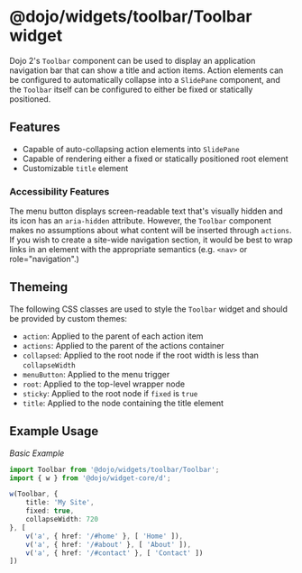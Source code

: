 # @dojo/widgets/toolbar/Toolbar widget

Dojo 2's `Toolbar` component can be used to display an application navigation bar that can show a title and action items. Action elements can be configured to automatically collapse into a `SlidePane` component, and the `Toolbar` itself can be configured to either be fixed or statically positioned.

## Features

- Capable of auto-collapsing action elements into `SlidePane`
- Capable of rendering either a fixed or statically positioned root element
- Customizable `title` element

### Accessibility Features

The menu button displays screen-readable text that's visually hidden and its icon has an `aria-hidden` attribute. However, the `Toolbar` component makes no assumptions about what content will be inserted through `actions`. If you wish to create a site-wide navigation section, it would be best to wrap links in an element with the appropriate semantics (e.g. `<nav>` or role="navigation".)

## Themeing

The following CSS classes are used to style the `Toolbar` widget and should be provided by custom themes:

- `action`: Applied to the parent of each action item
- `actions`: Applied to the parent of the actions container
- `collapsed`: Applied to the root node if the root width is less than `collapseWidth`
- `menuButton`: Applied to the menu trigger
- `root`: Applied to the top-level wrapper node
- `sticky`: Applied to the root node if `fixed` is `true`
- `title`: Applied to the node containing the title element

## Example Usage

*Basic Example*
```typescript
import Toolbar from '@dojo/widgets/toolbar/Toolbar';
import { w } from '@dojo/widget-core/d';

w(Toolbar, {
	title: 'My Site',
	fixed: true,
	collapseWidth: 720
}, [
	v('a', { href: '/#home' }, [ 'Home' ]),
	v('a', { href: '/#about' }, [ 'About' ]),
	v('a', { href: '/#contact' }, [ 'Contact' ])
])
```
